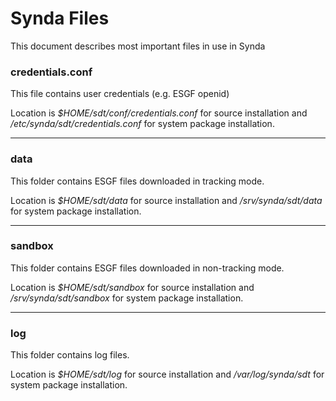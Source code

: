 # Synda Files 

This document describes most important files in use in Synda

### credentials.conf

This file contains user credentials (e.g. ESGF openid)

Location is *$HOME/sdt/conf/credentials.conf* for source installation and
*/etc/synda/sdt/credentials.conf* for system package installation.

--------------------------------------------------------

### data

This folder contains ESGF files downloaded in tracking mode.

Location is *$HOME/sdt/data* for source installation and */srv/synda/sdt/data* for
system package installation.

--------------------------------------------------------

### sandbox

This folder contains ESGF files downloaded in non-tracking mode.

Location is *$HOME/sdt/sandbox* for source installation and */srv/synda/sdt/sandbox* for
system package installation.

--------------------------------------------------------

### log

This folder contains log files.

Location is *$HOME/sdt/log* for source installation and
*/var/log/synda/sdt* for system package installation.
